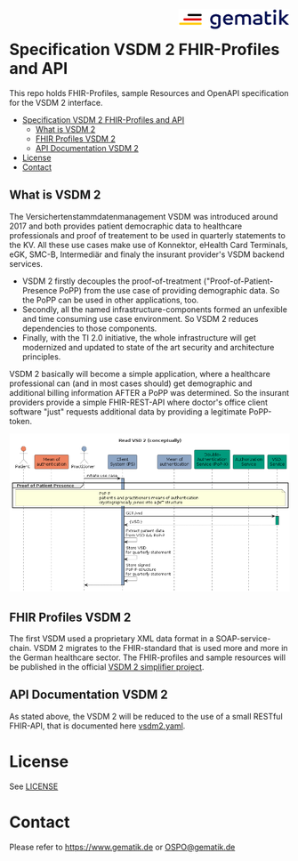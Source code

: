 <img align="right" width="200" height="37" src="./images/Gematik_Logo_Flag.png"/> <br/>

# Specification VSDM 2 FHIR-Profiles and API

This repo holds FHIR-Profiles, sample Resources and OpenAPI specification for the VSDM 2 interface.

- [Specification VSDM 2 FHIR-Profiles and API](#specification-vsdm-2-fhir-profiles-and-api)
  - [What is VSDM 2](#what-is-vsdm-2)
  - [FHIR Profiles VSDM 2](#fhir-profiles-vsdm-2)
  - [API Documentation VSDM 2](#api-documentation-vsdm-2)
- [License](#license)
- [Contact](#contact)

## What is VSDM 2

The Versichertenstammdatenmanagement VSDM was introduced around 2017 and both provides patient democraphic data to healthcare professionals and proof of treatement to be used in quarterly statements to the KV. All these use cases make use of Konnektor, eHealth Card Terminals, eGK, SMC-B, Intermediär and finaly the insurant provider's VSDM backend services.

- VSDM 2 firstly decouples the proof-of-treatment ("Proof-of-Patient-Presence PoPP) from the use case of providing demographic data. So the PoPP can be used in other applications, too.
- Secondly, all the named infrastructure-components formed an unfexible and time consuming use case environment. So VSDM 2 reduces dependencies to those components.
- Finally, with the TI 2.0 initiative, the whole infrastructure will get modernized and updated to state of the art security and architecture principles.

VSDM 2 basically will become a simple application, where a healthcare professional can (and in most cases should) get demographic and additional billing information AFTER a PoPP was determined. So the insurant providers provide a simple FHIR-REST-API where doctor's office client software "just" requests additional data by providing a legitimate PoPP-token.

![image](images/diagrams/SequenceDiagram.VSDM2.read_concept.png)

## FHIR Profiles VSDM 2

The first VSDM used a proprietary XML data format in a SOAP-service-chain. VSDM 2 migrates to the FHIR-standard that is used more and more in the German healthcare sector. The FHIR-profiles and sample resources will be published in the official [VSDM 2 simplifier project](https://simplifier.net/vsdm2).

## API Documentation VSDM 2

As stated above, the VSDM 2 will be reduced to the use of a small RESTful FHIR-API, that is documented here [vsdm2.yaml](./src/openapi/vsdm2.yaml).

# License

See [LICENSE](/LICENSE)

# Contact

Please refer to <https://www.gematik.de> or <OSPO@gematik.de>
